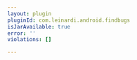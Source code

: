 ```yaml
---
layout: plugin
pluginId: com.leinardi.android.findbugs
isJarAvailable: true
error: ''
violations: []

---
```

